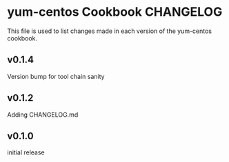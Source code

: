 yum-centos Cookbook CHANGELOG
======================
This file is used to list changes made in each version of the yum-centos cookbook.

v0.1.4
------
Version bump for tool chain sanity


v0.1.2
------
Adding CHANGELOG.md


v0.1.0
------
initial release
